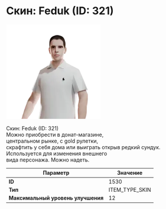 # Скин: Feduk (ID: 321)

![Item Image](../img/1530.webp?raw=true)

Скин: Feduk (ID: 321)<br>Можно приобрести в донат-магазине,<br>центральном рынке, с gold рулетки,<br>скрафтить у себя дома или выиграть открыв редкий сундук.<br>Используется для изменения внешнего<br>вида персонажа. Можно надеть.


| Параметр | Значение |
|----------|----------|
| **ID** | 1530 |
| **Тип** | ITEM_TYPE_SKIN |
| **Максимальный уровень улучшения** | 12 |

